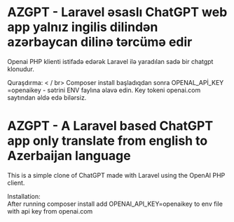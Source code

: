 # AZGPT - Laravel əsaslı ChatGPT web app yalnız ingilis dilindən azərbaycan dilinə tərcümə edir

Openai PHP klienti istifadə edərək Laravel ilə yaradılan sadə bir chatgpt klonudur.

Quraşdırma: < / br>
Composer install başladıqdan sonra OPENAL_APİ_KEY =openaikey - sətrini ENV faylına əlavə edin. Key tokeni openai.com saytından əldə edə bilərsiz.



# AZGPT - A Laravel based ChatGPT app only translate from english to Azerbaijan language

This is a simple clone of ChatGPT made with Laravel using the OpenAI PHP client.

Installation: </br>
After running composer install add OPENAI_API_KEY=openaikey to env file with api key from openai.com
